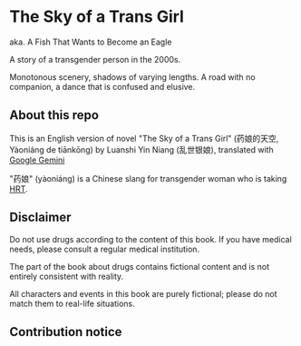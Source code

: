 # The Sky of a Trans Girl
aka. A Fish That Wants to Become an Eagle

A story of a transgender person in the 2000s.

Monotonous scenery, shadows of varying lengths. A road with no companion, a dance that is confused and elusive.

## About this repo
This is an English version of novel "The Sky of a Trans Girl" (药娘的天空, Yàoniáng de tiānkōng) by Luanshi Yin Niang (乱世银娘), translated with [Google Gemini](https://gemini.google.com/)

"药娘" (yàoniáng) is a Chinese slang for transgender woman who is taking [HRT](https://en.wikipedia.org/wiki/Feminizing_hormone_therapy).

## Disclaimer
Do not use drugs according to the content of this book. If you have medical needs, please consult a regular medical institution.

The part of the book about drugs contains fictional content and is not entirely consistent with reality.

All characters and events in this book are purely fictional; please do not match them to real-life situations.

## Contribution notice

